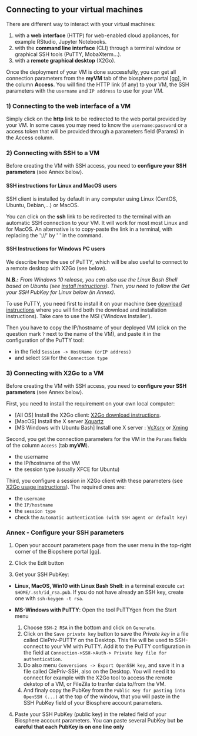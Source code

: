 ## Connecting to your virtual machines

There are different way to interact with your virtual machines:
1. with a **web interface** (HTTP) for web-enabled cloud appliances, for example RStudio, Jupyter Notebooks. 
2. with the **command line interface** (CLI) through a terminal window or graphical SSH tools (PuTTY, MobaXterm...).
3. with a **remote graphical desktop** (X2Go).

Once the deployment of your VM is done successfully, you can get all connection parameters from the **myVM** tab of the biosphere portal
[[go](https://biosphere.france-bioinformatique.fr/cloud)], in the column **Access**. You will find the HTTP link (if any) to your VM, the SSH parameters with the `username` and `IP address` to use for your VM.

### 1) Connecting to the web interface of a VM

Simply click on the **http** link to be redirected to the web portal provided by your VM. In some cases you may need to know the `username:password` or a access token that will be provided through a parameters field (Params) in the Access column.


### 2) Connecting with SSH to a VM

Before creating the VM with SSH access, you need to **configure your SSH parameters** (see Annex below).

#### SSH instructions for Linux and MacOS users

SSH client is installed by default in any computer using Linux (CentOS, Ubuntu, Debian,...) or MacOS. 

You can click on the **ssh** link to be redirected to the terminal with an automatic SSH connection to  your VM. It will work for most most Linux and for MacOS. An alternative is to copy-paste the link in a terminal, with replacing the '://' by ' ' in the command.

#### SSH Instructions for Windows PC users

We describe here the use of PuTTY, which will be also useful to connect to a remote desktop with X2Go (see below). 

**N.B.:** *From Windows 10 release, you can also use the Linux Bash Shell based on Ubuntu (see [install instructions](https://docs.microsoft.com/fr-fr/windows/wsl/install-win10)). Then, you need to follow the Get your SSH PubKey for Linux below (in Annex).*

To use PuTTY, you need first to install it on your machine (see [download instructions](http://www.putty.org/)
where you will find both the download and installation instructions). Take care to use the MSI (‘Windows Installer’).

Then you have to copy the IP/hostname of your deployed VM (click on the question mark `?` next to the name of the VM), and paste it in the configuration of the PuTTY tool:
  * in the field `Session -> HostName (orIP address)`
  * and select `SSH` for the `Connection type`

### 3) Connecting with X2Go to a VM

Before creating the VM with SSH access, you need to **configure your SSH parameters** (see Annex below).

First, you need to install the requirement on your own local computer:
* [All OS] Install the X2Go client: [X2Go download instructions](https://wiki.x2go.org/doku.php/doc:installation:x2goclient).
* [MacOS] Install the X server [Xquartz]()
* [MS Windows with Ubuntu Bash] Install one X server : [VcXsrv](https://sourceforge.net/projects/vcxsrv) or [Xming](https://sourceforge.net/projects/xming/)

Second, you get the connection parameters for the VM in the `Params` fields of the column `Access` (tab **myVM**).
- the username
- the IP/hostname of the VM
- the session type (usually XFCE for Ubuntu)

Third, you configure a session in X2Go client with these parameters (see [X2Go usage instructions](https://wiki.x2go.org/doku.php/doc:usage:x2goclient)). The required ones are:
- the `username`
- the `IP/hostname`
- the `session type`
- check the `Automatic authentication (with SSH agent or default key)`


### Annex - Configure your SSH parameters

1. Open your account parameters page from the user menu in the top-right corner of the Biopshere portal
[[go](https://biosphere.france-bioinformatique.fr/cloudweb_account/settings/)].

2. Click the Edit button

3. Get your SSH PubKey:

  * **Linux, MacOS, Win10 with Linux Bash Shell**: in a terminal execute `cat $HOME/.ssh/id_rsa.pub`.
If you do not have already an SSH key, create one with `ssh-keygen -t rsa`.

  * **MS-Windows with PuTTY**: Open the tool PuTTYgen from the Start menu
    1. Choose `SSH-2 RSA` in the bottom and click on `Generate`.
    2. Click on the `Save private key` button to save the *Private key* in a file called ClePriv-PUTTY on the Desktop.
  This file will be used to SSH-connect to your VM with PuTTY. Add it to the PuTTY configuration in the field at
  `Connection->SSH->Auth-> Private key file for authentication`.
    3. Do also menu `Conversions -> Export OpenSSH key`, and save it in a file called ClePriv-SSH, also on the Desktop.
  You will need it to connect for example with the X2Go tool to access the remote dekstop of a VM, or FileZila to tranfer data to/from the VM.
    4. And finaly copy the PubKey from the `Public Key for pasting into OpenSSH (...)` at the top of the window, that you will paste in the SSH PubKey field of your Biosphere account parameters.

4. Paste your SSH PubKey (public key) in the related field of your Biosphere account parameters. You can paste several PubKey but
**be careful that each PubKey is on one line only**
